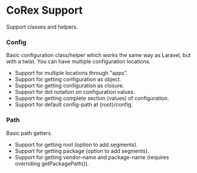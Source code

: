 # CoRex Support
Support classes and helpers.

### Config
Basic configuration class/helper which works the same way as Laravel, but with a twist. You can have multiple configuration locations.
- Support for multiple locations through "apps".
- Support for getting configuration as object.
- Support for getting configuration as closure.
- Support for dot notation on configuration values.
- Support for getting complete section (values) of configuration.
- Support for default config-path at {root}/config.

### Path
Basic path getters.
- Support for getting root (option to add segments).
- Support for getting package (option to add segments).
- Support for getting vendor-name and package-name (requires overriding getPackagePath()).
